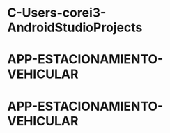 # C-Users-corei3-AndroidStudioProjects
# APP-ESTACIONAMIENTO-VEHICULAR
# APP-ESTACIONAMIENTO-VEHICULAR
